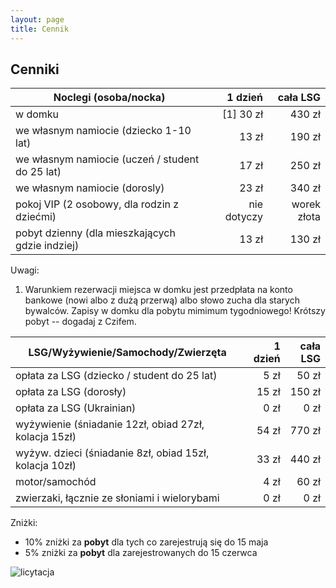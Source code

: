 ```yaml
---
layout: page
title: Cennik
---
```


## Cenniki

| Noclegi (osoba/nocka)                           |     1 dzień |    cała LSG |
| ----------------------------------------------- | ----------: | ----------: |
| w domku                                         |   [1] 30 zł |      430 zł |
| we własnym namiocie (dziecko 1-10 lat)          |       13 zł |      190 zł |
| we własnym namiocie (uczeń / student do 25 lat) |       17 zł |      250 zł |
| we własnym namiocie (dorosly)                   |       23 zł |      340 zł |
| pokoj VIP (2 osobowy, dla rodzin z dziećmi)     | nie dotyczy | worek złota |
| pobyt dzienny (dla mieszkających gdzie indziej) |       13 zł |      130 zł |

Uwagi:  
1. Warunkiem rezerwacji miejsca w domku jest przedpłata na konto bankowe (nowi albo z dużą przerwą) albo słowo zucha dla starych bywalców. Zapisy w domku dla pobytu mimimum tygodniowego! Krótszy pobyt -- dogadaj z Czifem.

| LSG/Wyżywienie/Samochody/Zwierzęta                         | 1 dzień | cała LSG |
| ---------------------------------------------------------- | ------: | -------: |
| opłata za LSG (dziecko / student do 25 lat)                |    5 zł |    50 zł |
| opłata za LSG (dorosły)                                    |   15 zł |   150 zł |
| opłata za LSG (Ukrainian)                                  |    0 zł |     0 zł |
| wyżywienie (śniadanie 12zł, obiad 27zł, kolacja 15zł)      |   54 zł |   770 zł |
| wyżyw. dzieci (śniadanie 8zł, obiad 15zł, kolacja 10zł)    |   33 zł |   440 zł |
| motor/samochód                                             |    4 zł |    60 zł |
| zwierzaki, łącznie ze słoniami i wielorybami               |    0 zł |     0 zł |

Zniżki:
- 10% zniżki za **pobyt** dla tych co zarejestrują się do 15 maja
- 5% zniżki za **pobyt** dla zarejestrowanych do 15 czerwca

![licytacja](/public/licytacja.jpg)
